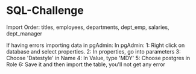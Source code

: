 # SQL-Challenge

Import Order: titles, employees, departments, dept_emp, salaries, dept_manager

If having errors importing data in pgAdmin:
In pgAdmin:
1: Right click on database and select properties.
2: In properties, go into parameters
3: Choose 'Datestyle' in Name
4: In Value, type 'MDY'
5: Choose postgres in Role
6: Save it and then import the table, you'll not get any error